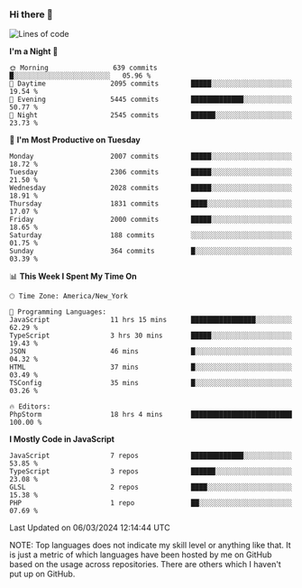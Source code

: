 ### Hi there 👋

<!--
**LynxJinxxy/LynxJinxxy** is a ✨ _special_ ✨ repository because its `README.md` (this file) appears on your GitHub profile.

Here are some ideas to get you started:

- 🔭 I’m currently working on ...
- 🌱 I’m currently learning ...
- 👯 I’m looking to collaborate on ...
- 🤔 I’m looking for help with ...
- 💬 Ask me about ...
- 📫 How to reach me: ...
- 😄 Pronouns: ...
- ⚡ Fun fact: ...
-->

<!--START_SECTION:waka-->
![Lines of code](https://img.shields.io/badge/From%20Hello%20World%20I%27ve%20Written-26.3%20million%20lines%20of%20code-blue)

**I'm a Night 🦉** 

```text
🌞 Morning                639 commits         █░░░░░░░░░░░░░░░░░░░░░░░░   05.96 % 
🌆 Daytime                2095 commits        █████░░░░░░░░░░░░░░░░░░░░   19.54 % 
🌃 Evening                5445 commits        █████████████░░░░░░░░░░░░   50.77 % 
🌙 Night                  2545 commits        ██████░░░░░░░░░░░░░░░░░░░   23.73 % 
```
📅 **I'm Most Productive on Tuesday** 

```text
Monday                   2007 commits        █████░░░░░░░░░░░░░░░░░░░░   18.72 % 
Tuesday                  2306 commits        █████░░░░░░░░░░░░░░░░░░░░   21.50 % 
Wednesday                2028 commits        █████░░░░░░░░░░░░░░░░░░░░   18.91 % 
Thursday                 1831 commits        ████░░░░░░░░░░░░░░░░░░░░░   17.07 % 
Friday                   2000 commits        █████░░░░░░░░░░░░░░░░░░░░   18.65 % 
Saturday                 188 commits         ░░░░░░░░░░░░░░░░░░░░░░░░░   01.75 % 
Sunday                   364 commits         █░░░░░░░░░░░░░░░░░░░░░░░░   03.39 % 
```


📊 **This Week I Spent My Time On** 

```text
🕑︎ Time Zone: America/New_York

💬 Programming Languages: 
JavaScript               11 hrs 15 mins      ████████████████░░░░░░░░░   62.29 % 
TypeScript               3 hrs 30 mins       █████░░░░░░░░░░░░░░░░░░░░   19.43 % 
JSON                     46 mins             █░░░░░░░░░░░░░░░░░░░░░░░░   04.32 % 
HTML                     37 mins             █░░░░░░░░░░░░░░░░░░░░░░░░   03.49 % 
TSConfig                 35 mins             █░░░░░░░░░░░░░░░░░░░░░░░░   03.26 % 

🔥 Editors: 
PhpStorm                 18 hrs 4 mins       █████████████████████████   100.00 % 
```

**I Mostly Code in JavaScript** 

```text
JavaScript               7 repos             █████████████░░░░░░░░░░░░   53.85 % 
TypeScript               3 repos             ██████░░░░░░░░░░░░░░░░░░░   23.08 % 
GLSL                     2 repos             ████░░░░░░░░░░░░░░░░░░░░░   15.38 % 
PHP                      1 repo              ██░░░░░░░░░░░░░░░░░░░░░░░   07.69 % 
```




 Last Updated on 06/03/2024 12:14:44 UTC
<!--END_SECTION:waka-->
NOTE: Top languages does not indicate my skill level or anything like that. It is just a metric of which languages have been hosted by me on GitHub based on the usage across repositories. There are others which I haven't put up on GitHub.
